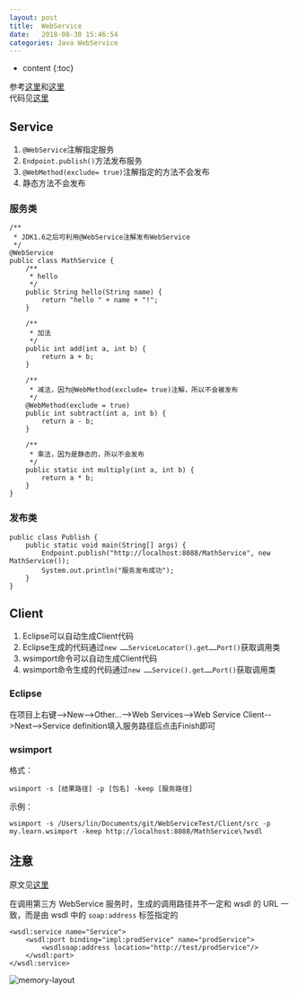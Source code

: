 ```yaml
---
layout: post
title:  WebService
date:   2018-08-30 15:46:54
categories: Java WebService
---
```


* content
{:toc}

参考[这里](https://blog.csdn.net/qazwsxpcm/article/details/70370490)和[这里](http://iplaybest.com/webservice_one.html)  
代码见[这里](https://github.com/linyongchao/WebServiceTest)

## Service
1. ```@WebService```注解指定服务
2. ```Endpoint.publish()```方法发布服务
3. ```@WebMethod(exclude= true)```注解指定的方法不会发布
4. 静态方法不会发布

### 服务类
	
	/**
	 * JDK1.6之后可利用@WebService注解发布WebService
	 */
	@WebService
	public class MathService {
		/**
		 * hello
		 */
		public String hello(String name) {
			return "hello " + name + "!";
		}
	
		/**
		 * 加法
		 */
		public int add(int a, int b) {
			return a + b;
		}
	
		/**
		 * 减法，因为@WebMethod(exclude= true)注解，所以不会被发布
		 */
		@WebMethod(exclude = true)
		public int subtract(int a, int b) {
			return a - b;
		}
	
		/**
		 * 乘法，因为是静态的，所以不会发布
		 */
		public static int multiply(int a, int b) {
			return a * b;
		}
	}

### 发布类

	public class Publish {
		public static void main(String[] args) {
			Endpoint.publish("http://localhost:8088/MathService", new MathService());
			System.out.println("服务发布成功");
		}
	}

## Client

1. Eclipse可以自动生成Client代码
2. Eclipse生成的代码通过```new ……ServiceLocator().get……Port()```获取调用类
3. wsimport命令可以自动生成Client代码
4. wsimport命令生成的代码通过```new ……Service().get……Port()```获取调用类

### Eclipse

在项目上右键-->New-->Other...-->Web Services-->Web Service Client-->Next-->Service definition填入服务路径后点击Finish即可

### wsimport
格式：

	wsimport -s [结果路径] -p [包名] -keep [服务路径]  
	
示例：

	wsimport -s /Users/lin/Documents/git/WebServiceTest/Client/src -p my.learn.wsimport -keep http://localhost:8088/MathService\?wsdl
	
## 注意

原文见[这里](https://blog.csdn.net/xx244/article/details/90517650)

在调用第三方 WebService 服务时，生成的调用路径并不一定和 wsdl 的 URL 一致，而是由 wsdl 中的 ```soap:address``` 标签指定的

	<wsdl:service name="Service">
		<wsdl:port binding="impl:prodService" name="prodService">
			<wsdlsoap:address location="http://test/prodService"/>
		</wsdl:port>
	</wsdl:service>

![memory-layout](https://linyongchao.github.io/static/img/webservice.png)
